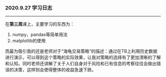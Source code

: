 ### 2020.9.27 学习日志
----
在**第三周**课上，主要学习的东西为：
1. numpy，pandas等简单用法
2. matplotlib的使用

而最为吸引我的还是老师对于“海龟交易策略”的描述：通过在TB上利用历史数据进行演示，可以得到这个策略的实际效果，让我对策略的选择有了更加清晰的了解和认知。同时老师还讲解了关于人们自身对于风险和已有信息的考察往往会做出错误的决策，这样则会使得整体的收益急速下跌。
